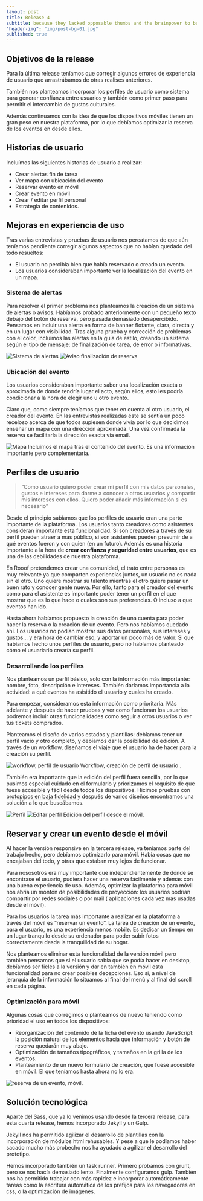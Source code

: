 ```yaml
---
layout: post
title: Release 4
subtitle: because they lacked opposable thumbs and the brainpower to build a space program.
"header-img": "img/post-bg-01.jpg"
published: true
---
```



<h2 class="section-heading">Objetivos de la release</h2>
<p>Para la última release teníamos que corregir algunos errores de experiencia de usuario que arrastrábamos de otras realises anteriores.</p>
<p>También nos planteamos incorporar los perfiles de usuario como sistema para generar confianza entre usuarios y también como primer paso para permitir el intercambio de gustos culturales.</p>
<p>Además continuamos con la idea de que los dispositivos móviles tienen un gran peso en nuestra plataforma, por lo que debíamos optimizar la reserva de los eventos en desde ellos.</p>

<h2 class="section-heading">Historias de usuario</h2>

<p>Incluímos las siguientes historias de usuario a realizar:
<ul>
<li> Crear alertas fin de tarea</li>
<li> Ver mapa con ubicación del evento</li>
<li> Reservar evento en móvil</li>
<li> Crear evento en móvil</li>
<li> Crear / editar perfil personal</li>
<li> Estrategia de contenidos.</li>
</ul>
</p>

<h2 class="section-heading">Mejoras en experiencia de uso</h2>

<p>Tras varias entrevistas y pruebas de usuario nos percatamos de que aún teníamos pendiente corregir algunos aspectos que no habían quedado del todo resueltos: 
<ul>
<li>El usuario no percibia bien que había reservado o creado un evento.</li>
<li>Los usuarios consideraban importante ver la localización del evento en un mapa.</li>
</ul>

<h3>Sistema de alertas</h3>
<p>Para resolver el primer problema nos planteamos la creación de un sistema de alertas o avisos. Habíamos probado anteriormente con un pequeño texto debajo del botón de reserva, pero pasada demasiado desapercibido. Pensamos en incluir una alerta en forma de banner flotante, clara, directa y en un lugar con visibilidad. Tras alguna prueba y corrección de problemas con el color, incluímos las alertas en la guía de estilo, creando un sistema según el tipo de mensaje: de finalización de tarea, de error o informativas.</p>

 <img src="{{ site.baseurl }}/img/alertas.png" alt="Sistema de alertas">
 
 <img src="{{ site.baseurl }}/img/aviso.jpg" alt="Aviso finalización de reserva">

<h3>Ubicación del evento</h3>
<p>Los usuarios consideraban importante saber una localización exacta o aproximada de donde tendría lugar el acto, según ellos, esto les podría condicionar a la hora de elegir uno u otro evento.</p>

<p>Claro que, como siempre teníamos que tener en cuenta al otro usuario, el creador del evento. En las entrevistas realizadas éste se sentía un poco receloso acerca de que todos supiesen donde vivía por lo que decidimos enseñar un mapa con una dirección aproximada. Una vez confirmada la reserva se facilitaría la dirección exacta vía email.
</p>
<img src="{{ site.baseurl }}/img/mapa.jpg" alt="Mapa">
<span class="caption text-muted">Incluímos el mapa tras el contenido del evento. Es una información importante pero complementaria.</span>

<h2 class="section-heading">Perfiles de usuario</h2>

<blockquote>“Como usuario quiero poder crear mi perfil con mis datos personales, gustos e intereses para darme a conocer a otros usuarios y compartir mis intereses con ellos. Quiero poder añadir más información si es necesario”</blockquote>

<p>Desde el principio sabíamos que los perfiles de usuario eran una parte importante de la plataforma. Los usuarios tanto creadores como asistentes consideran importante esta funcionalidad. Si son creadores a través de su perfil pueden atraer a más público, si son asistentes pueden presumir de a qué eventos fueron y con quien (en un futuro). Además es una historia importante a la hora de <strong>crear confianza y seguridad entre usuarios</strong>, que es una de las debilidades de nuestra plataforma.</p>

<p>En Rooof pretendemos crear una comunidad, el trato entre personas es muy relevante ya que comparten experiencias juntos, un usuario no es nada sin el otro. Uno quiere mostrar su talento mientras el otro quiere pasar un buen rato y conocer gente nueva. Por ello, tanto para el creador del evento como para el asistente es importante poder tener un perfil en el que mostrar que es lo que hace o cuales son sus preferencias. O incluso a que eventos han ido.</p>

<p>Hasta ahora habíamos propuesto la creación de una cuenta para poder hacer la reserva o la creación de un evento. Pero nos habíamos quedado ahí. Los usuarios no podían mostrar sus datos personales, sus intereses y gustos... y era hora de cambiar eso, y aportar un poco más de valor. Si que habíamos hecho unos perfiles de usuario, pero no habíamos planteado cómo el usuariario crearía su perfil.</p>

<h3>Desarrollando los perfiles</h3>

<p>Nos planteamos un perfil básico, solo con la información más importante: nombre, foto, descripción e intereses. También daríamos importancia a la actividad: a qué eventos ha asisitido el usuario y cuales ha creado.</p>

<p>Para empezar, consideramos esta información como prioritaria. Más adelante y después de hacer pruebas y ver como funcionan los usuarios podremos incluir otras funcionalidades como seguir a otros usuarios o ver tus tickets comprados.</p>

<p>Planteamos el diseño de varios estados y plantillas: debíamos tener un perfil vacio y otro completo, y debíamos dar la posibilidad de edición. A través de un workflow, diseñamos el viaje que el usuario ha de hacer para la creación su perfil.</p>

<img src="{{ site.baseurl }}/img/05-workflow-perfiles.png" alt="workflow, perfil de usuario">
<span class="caption text-muted">Workflow, creación de perfil de usuario
.</span>

<p>También era importante que la edición del perfil fuera sencilla, por lo que pusimos especial cuidado en el formulario y priorizamos el requisito de que fuese accesible y fácil desde todos los dispositivos. Hicimos pruebas con <a href="http://marvl.in/78d526" target="_blank">protopipos en baja fidelidad</a> y después de varios diseños encontramos una solución a lo que buscábamos.</p>

<img src="{{ site.baseurl }}/img/perfil-tutu.jpg" alt="Perfil">

<img src="{{ site.baseurl }}/img/perfil-editar.jpg" alt="Editar perfil">
<span class="caption text-muted">Edición del perfil desde el móvil.</span>


<h2 class="section-heading">Reservar y crear un evento desde el móvil</h2>

<p>Al hacer la versión responsive en la tercera release, ya teníamos parte del trabajo hecho, pero debíamos optimizarlo para móvil. Había cosas que no encajaban del todo, y otras que estaban muy lejos de funcionar.</p>

<p>Para nososotros era muy importante que independientemente de dónde se encontrase el usuario, pudiera hacer una reserva fácilmente y además con una buena experiencia de uso. Además, optimizar la plataforma para móvil nos abria un montón de posibilidades de proyección: los usuarios podrían compartir por redes sociales o por mail ( aplicaciones cada vez mas usadas desde el móvil).</p>

<p>Para los usuarios la tarea más importante a realizar en la plataforma a través del móvil es “reservar un evento”. La tarea de creación de un evento, para el usuario, es una experiencia menos mobile. Es dedicar un tiempo en un lugar tranquilo desde su ordenador para poder subir fotos correctamente desde la tranquilidad de su hogar.</p>

<p>Nos planteamos eliminar esta funcionalidad de la versión móvil pero también pensamos que si el usuario sabía que se podía hacer en desktop, debíamos ser fieles a la versión y dar en también en móvil esta funcionalidad para no crear posibles decepciones. Eso sí, a nivel de jerarquía de la información lo situamos al final del menú y al final del scroll en cada página.</p>

<h3>Optimización para móvil</h3>

<p>Algunas cosas que corregimos o planteamos de nuevo teniendo como prioridad el uso en todos los dispositivos:
<ul>
<li> Reorganización del contenido de la ficha del evento usando JavaScript: la posición natural de los elementos hacía que información y botón de reserva quedarán muy abajo.</li>
<li> Optimización de tamaños tipográficos, y tamaños en la grilla de los eventos.</li>
<li> Planteamiento de un nuevo formulario de creación, que fuese accesible en móvil. El que teníamos hasta ahora no lo era.</li>
</ul>
</p>


<img src="{{ site.baseurl }}/img/reserva-crear-movil.jpg" alt="reserva de un evento, móvil.">



<h2 class="section-heading">Solución tecnológica</h2>

<p>Aparte del Sass, que ya lo venimos usando desde la tercera release, para esta cuarta release, hemos incorporado Jekyll y un Gulp.</p>
<p>Jekyll nos ha permitido agilizar el desarrollo de plantillas con la incorporación de módulos html rehusables. Y pese a que le podíamos haber sacado mucho más probecho nos ha ayudado a agilizar el desarrollo del prototipo.</p>
<p>Hemos incorporado también un task runner. Primero probamos con grunt, pero se nos hacía demasiado lento. Finalmente configuramos gulp. También nos ha permitido trabajar con más rapidez e incorporar automáticamente tareas como la escritura automática de los prefijos para los navegadores en css, o la optimización de imágenes.</p>

